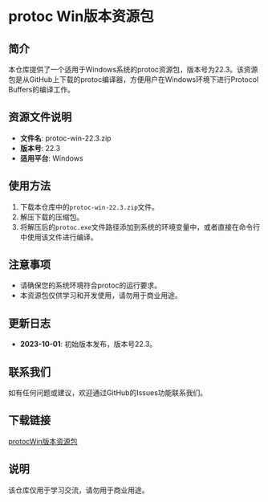 # protoc Win版本资源包

## 简介
本仓库提供了一个适用于Windows系统的protoc资源包，版本号为22.3。该资源包是从GitHub上下载的protoc编译器，方便用户在Windows环境下进行Protocol Buffers的编译工作。

## 资源文件说明
- **文件名**: protoc-win-22.3.zip
- **版本号**: 22.3
- **适用平台**: Windows

## 使用方法
1. 下载本仓库中的`protoc-win-22.3.zip`文件。
2. 解压下载的压缩包。
3. 将解压后的`protoc.exe`文件路径添加到系统的环境变量中，或者直接在命令行中使用该文件进行编译。

## 注意事项
- 请确保您的系统环境符合protoc的运行要求。
- 本资源包仅供学习和开发使用，请勿用于商业用途。

## 更新日志
- **2023-10-01**: 初始版本发布，版本号22.3。

## 联系我们
如有任何问题或建议，欢迎通过GitHub的Issues功能联系我们。

## 下载链接
[protocWin版本资源包](https://pan.quark.cn/s/954c65d8e8a8)

## 说明

该仓库仅用于学习交流，请勿用于商业用途。
